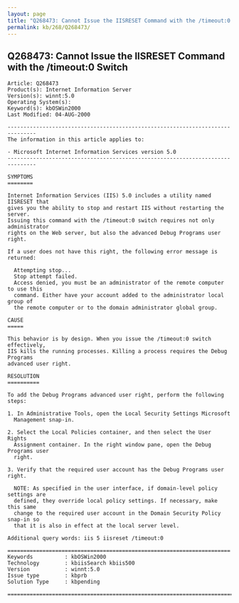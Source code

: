 ```yaml
---
layout: page
title: "Q268473: Cannot Issue the IISRESET Command with the /timeout:0 Switch"
permalink: kb/268/Q268473/
---
```


## Q268473: Cannot Issue the IISRESET Command with the /timeout:0 Switch

	Article: Q268473
	Product(s): Internet Information Server
	Version(s): winnt:5.0
	Operating System(s): 
	Keyword(s): kbOSWin2000
	Last Modified: 04-AUG-2000
	
	-------------------------------------------------------------------------------
	The information in this article applies to:
	
	- Microsoft Internet Information Services version 5.0 
	-------------------------------------------------------------------------------
	
	SYMPTOMS
	========
	
	Internet Information Services (IIS) 5.0 includes a utility named IISRESET that
	gives you the ability to stop and restart IIS without restarting the server.
	Issuing this command with the /timeout:0 switch requires not only administrator
	rights on the Web server, but also the advanced Debug Programs user right.
	
	If a user does not have this right, the following error message is returned:
	
	  Attempting stop...
	  Stop attempt failed.
	  Access denied, you must be an administrator of the remote computer to use this
	  command. Either have your account added to the administrator local group of
	  the remote computer or to the domain administrator global group.
	
	CAUSE
	=====
	
	This behavior is by design. When you issue the /timeout:0 switch effectively,
	IIS kills the running processes. Killing a process requires the Debug Programs
	advanced user right.
	
	RESOLUTION
	==========
	
	To add the Debug Programs advanced user right, perform the following steps:
	
	1. In Administrative Tools, open the Local Security Settings Microsoft
	  Management snap-in.
	
	2. Select the Local Policies container, and then select the User Rights
	  Assignment container. In the right window pane, open the Debug Programs user
	  right.
	
	3. Verify that the required user account has the Debug Programs user right.
	
	  NOTE: As specified in the user interface, if domain-level policy settings are
	  defined, they override local policy settings. If necessary, make this same
	  change to the required user account in the Domain Security Policy snap-in so
	  that it is also in effect at the local server level.
	
	Additional query words: iis 5 iisreset /timeout:0
	
	======================================================================
	Keywords          : kbOSWin2000 
	Technology        : kbiisSearch kbiis500
	Version           : winnt:5.0
	Issue type        : kbprb
	Solution Type     : kbpending
	
	=============================================================================
	
